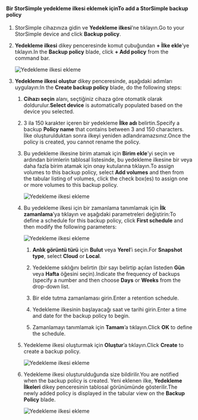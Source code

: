 <!--author=alkohli last changed: 02/10/17-->

#### <a name="to-add-a-storsimple-backup-policy"></a><span data-ttu-id="30a52-101">Bir StorSimple yedekleme ilkesi eklemek için</span><span class="sxs-lookup"><span data-stu-id="30a52-101">To add a StorSimple backup policy</span></span>

1. <span data-ttu-id="30a52-102">StorSimple cihazınıza gidin ve **Yedekleme ilkesi**’ne tıklayın.</span><span class="sxs-lookup"><span data-stu-id="30a52-102">Go to your StorSimple device and click **Backup policy**.</span></span>

2. <span data-ttu-id="30a52-103">**Yedekleme ilkesi** dikey penceresinde komut çubuğundan **+ İlke ekle**’ye tıklayın.</span><span class="sxs-lookup"><span data-stu-id="30a52-103">In the **Backup policy** blade, click **+ Add policy** from the command bar.</span></span>
   
    ![Yedekleme ilkesi ekleme](./media/storsimple-8000-add-backup-policy-u2/addbupol1.png)

3. <span data-ttu-id="30a52-105">**Yedekleme ilkesi oluştur** dikey penceresinde, aşağıdaki adımları uygulayın:</span><span class="sxs-lookup"><span data-stu-id="30a52-105">In the **Create backup policy** blade, do the following steps:</span></span>
   
   1. <span data-ttu-id="30a52-106">**Cihazı seçin** alanı, seçtiğiniz cihaza göre otomatik olarak doldurulur.</span><span class="sxs-lookup"><span data-stu-id="30a52-106">**Select device** is automatically populated based on the device you selected.</span></span>
   
   2. <span data-ttu-id="30a52-107">3 ila 150 karakter içeren bir yedekleme **İlke adı** belirtin.</span><span class="sxs-lookup"><span data-stu-id="30a52-107">Specify a backup **Policy name** that contains between 3 and 150 characters.</span></span> <span data-ttu-id="30a52-108">İlke oluşturulduktan sonra ilkeyi yeniden adlandıramazsınız.</span><span class="sxs-lookup"><span data-stu-id="30a52-108">Once the policy is created, you cannot rename the policy.</span></span>
       
   3. <span data-ttu-id="30a52-109">Bu yedekleme ilkesine birim atamak için **Birim ekle**’yi seçin ve ardından birimlerin tablosal listesinde, bu yedekleme ilkesine bir veya daha fazla birim atamak için onay kutularına tıklayın.</span><span class="sxs-lookup"><span data-stu-id="30a52-109">To assign volumes to this backup policy, select **Add volumes** and then from the tabular listing of volumes, click the check box(es) to assign one or more volumes to this backup policy.</span></span>

       ![Yedekleme ilkesi ekleme](./media/storsimple-8000-add-backup-policy-u2/addbupol2.png)

   4. <span data-ttu-id="30a52-111">Bu yedekleme ilkesi için bir zamanlama tanımlamak için **İlk zamanlama**’ya tıklayın ve aşağıdaki parametreleri değiştirin:</span><span class="sxs-lookup"><span data-stu-id="30a52-111">To define a schedule for this backup policy, click **First schedule** and then modify the following parameters:</span></span>

       ![Yedekleme ilkesi ekleme](./media/storsimple-8000-add-backup-policy-u2/addbupol3.png)

       1. <span data-ttu-id="30a52-113">**Anlık görüntü türü** için **Bulut** veya **Yerel**’i seçin.</span><span class="sxs-lookup"><span data-stu-id="30a52-113">For **Snapshot type**, select **Cloud** or **Local**.</span></span>

       2. <span data-ttu-id="30a52-114">Yedekleme sıklığını belirtin (bir sayı belirtip açılan listeden **Gün** veya **Hafta** öğesini seçin).</span><span class="sxs-lookup"><span data-stu-id="30a52-114">Indicate the frequency of backups (specify a number and then choose **Days** or **Weeks** from the drop-down list.</span></span>

       3. <span data-ttu-id="30a52-115">Bir elde tutma zamanlaması girin.</span><span class="sxs-lookup"><span data-stu-id="30a52-115">Enter a retention schedule.</span></span>

       4. <span data-ttu-id="30a52-116">Yedekleme ilkesinin başlayacağı saat ve tarihi girin.</span><span class="sxs-lookup"><span data-stu-id="30a52-116">Enter a time and date for the backup policy to begin.</span></span>

       5. <span data-ttu-id="30a52-117">Zamanlamayı tanımlamak için **Tamam**’a tıklayın.</span><span class="sxs-lookup"><span data-stu-id="30a52-117">Click **OK** to define the schedule.</span></span>

   5. <span data-ttu-id="30a52-118">Yedekleme ilkesi oluşturmak için **Oluştur**’a tıklayın.</span><span class="sxs-lookup"><span data-stu-id="30a52-118">Click **Create** to create a backup policy.</span></span>

       ![Yedekleme ilkesi ekleme](./media/storsimple-8000-add-backup-policy-u2/addbupol4.png)
   
   6. <span data-ttu-id="30a52-120">Yedekleme ilkesi oluşturulduğunda size bildirilir.</span><span class="sxs-lookup"><span data-stu-id="30a52-120">You are notified when the backup policy is created.</span></span> <span data-ttu-id="30a52-121">Yeni eklenen ilke, **Yedekleme İlkeleri** dikey penceresinin tablosal görünümünde gösterilir.</span><span class="sxs-lookup"><span data-stu-id="30a52-121">The newly added policy is displayed in the tabular view on the **Backup Policy** blade.</span></span>

       ![Yedekleme ilkesi ekleme](./media/storsimple-8000-add-backup-policy-u2/addbupol7.png)

